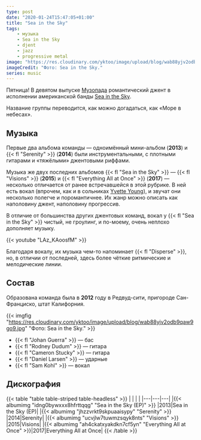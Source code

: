 ```yaml
---
type: post
date: "2020-01-24T15:47:05+01:00"
title: "Sea in the Sky"
tags:
    - музыка
    - Sea in the Sky
    - djent
    - jazz
    - progressive metal
image: "https://res.cloudinary.com/yktoo/image/upload/blog/wab88yjv2odb9qaw9go9.jpg"
imageCredit: "Фото: Sea in the Sky."
series: music
---
```


Пятница! В девятом выпуске [Музопада](/series/music) романтический джент в исполнении американской банды [Sea in the Sky](https://seainthesky.bandcamp.com/).

Название группы переводится, как можно догадаться, как «Море в небесах».

<!--more-->

## Музыка

Первые два альбома команды — одноимённый мини-альбом (**2013**) и {{< fl "Serenity" >}} (**2014**) были инструментальными, с плотными гитарами и «тяжёлыми» джентовыми риффами.

Музыка же двух последних альбомов {{< fl "Sea in the Sky" >}} — {{< fl "Visions" >}} (**2015**) и {{< fl "Everything All at Once" >}} (**2017**) — несколько отличается от ранее встречавшейся в этой рубрике. В ней есть вокал (впрочем, как и в сольниках [Yvette Young](0542)), и звучат они несколько полегче и поромантичнее. Их жанр можно описать как наполовину джент, наполовину прогрессив.

В отличие от большинства других джентовых команд, вокал у {{< fl "Sea in the Sky" >}} чистый, не гроулинг, и по-моему, очень неплохо дополняет музыку.

{{< youtube "LAz_KAoosfM" >}}

Благодаря вокалу, их музыка чем-то напоминает {{< fl "Disperse" >}}, но, в отличии от последней, здесь более чёткие ритмические и мелодические линии.

## Состав

Образована команда была в **2012** году в Редвуд-сити, пригороде Сан-Франциско, штат Калифорния.

{{< imgfig "https://res.cloudinary.com/yktoo/image/upload/blog/wab88yjv2odb9qaw9go9.jpg" "Фото: Sea in the Sky." >}}

* {{< fl "Johan Guerra" >}} — бас
* {{< fl "Rodney Dudum" >}} — гитара
* {{< fl "Cameron Stucky" >}} — гитара
* {{< fl "Daniel Larsen" >}} — ударные
* {{< fl "Sam Kohl" >}} — вокал

## Дискография

{{< table "table table-striped table-headless" >}}
|   |   |   |
|---|---|---|
|{{< albumimg "idng0bywxxx8hfrttqqg" "Sea in the Sky (EP)" >}}   |2013|Sea in the Sky (EP)|
|{{< albumimg "jhzzvrkt9skpuaaisypy" "Serenity" >}}              |2014|Serenity|
|{{< albumimg "ucvjlw7tuwmzsqyk8nts" "Visions" >}}               |2015|Visions|
|{{< albumimg "ah4ckatxyakdkn7cf5yn" "Everything All at Once" >}}|2017|Everything All at Once|
{{< /table >}}
